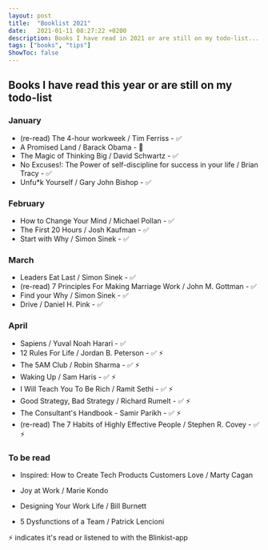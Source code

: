 ```yaml
---
layout: post
title:  "Booklist 2021"
date:   2021-01-11 08:27:22 +0200
description: Books I have read in 2021 or are still on my todo-list... 
tags: ["books", "tips"]
ShowToc: false
---
```

## Books I have read this year or are still on my todo-list

### January
* (re-read) The 4-hour workweek / Tim Ferriss - ✅
* A Promised Land / Barack Obama - 📖
* The Magic of Thinking Big / David Schwartz - ✅
* No Excuses!: The Power of self-discipline for success in your life / Brian Tracy - ✅
* Unfu*k Yourself / Gary John Bishop - ✅

### February
* How to Change Your Mind / Michael Pollan - ✅
* The First 20 Hours / Josh Kaufman - ✅
* Start with Why / Simon Sinek - ✅

### March
* Leaders Eat Last / Simon Sinek - ✅
* (re-read) 7 Principles For Making Marriage Work / John M. Gottman - ✅
* Find your Why / Simon Sinek - ✅
* Drive / Daniel H. Pink - ✅

### April
* Sapiens / Yuval Noah Harari - ✅
* 12 Rules For Life / Jordan B. Peterson - ✅ ⚡
* The 5AM Club / Robin Sharma - ✅ ⚡
* Waking Up / Sam Haris - ✅ ⚡
* I Will Teach You To Be Rich / Ramit Sethi - ✅ ⚡
* Good Strategy, Bad Strategy / Richard Rumelt - ✅ ⚡
* The Consultant's Handbook - Samir Parikh - ✅ ⚡
* (re-read) The 7 Habits of Highly Effective People / Stephen R. Covey - ✅ ⚡

### To be read
* Inspired: How to Create Tech Products Customers Love / Marty Cagan
* Joy at Work / Marie Kondo
* Designing Your Work Life / Bill Burnett

* 5 Dysfunctions of a Team / Patrick Lencioni

⚡ indicates it's read or listened to with the Blinkist-app